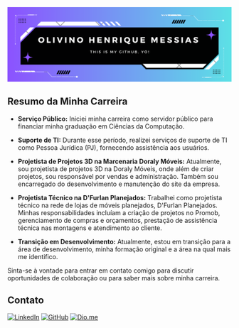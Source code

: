 [![Olivino's banner][def]](https://github.com/OlivinoHM)

## Resumo da Minha Carreira

- **Serviço Público:** Iniciei minha carreira como servidor público para financiar minha graduação em Ciências da Computação.

- **Suporte de TI:** Durante esse período, realizei serviços de suporte de TI como Pessoa Jurídica (PJ), fornecendo assistência aos usuários.

- **Projetista de Projetos 3D na Marcenaria Doraly Móveis:** Atualmente, sou projetista de projetos 3D na Doraly Móveis, onde além de criar projetos, sou responsável por vendas e administração. Também sou encarregado do desenvolvimento e manutenção do site da empresa.

- **Projetista Técnico na D'Furlan Planejados:** Trabalhei como projetista técnico na rede de lojas de móveis planejados, D'Furlan Planejados. Minhas responsabilidades incluíam a criação de projetos no Promob, gerenciamento de compras e orçamentos, prestação de assistência técnica nas montagens e atendimento ao cliente.

- **Transição em Desenvolvimento:** Atualmente, estou em transição para a área de desenvolvimento, minha formação original e a área na qual mais me identifico.

Sinta-se à vontade para entrar em contato comigo para discutir oportunidades de colaboração ou para saber mais sobre minha carreira.

## Contato

[![LinkedIn](URL_DO_BADGE_DO_LINKEDIN)](https://www.linkedin.com/in/olivinohm/)
[![GitHub](URL_DO_BADGE_DO_GITHUB)](https://github.com/OlivinoHM)
[![Dio.me](URL_DO_BADGE_DO_DIOME)](https://dio.me/users/olivino_hm)


[def]: https://github.com/OlivinoHM/Aula02-PrimeiroServidor/blob/main/trust%20in.png?raw=true


